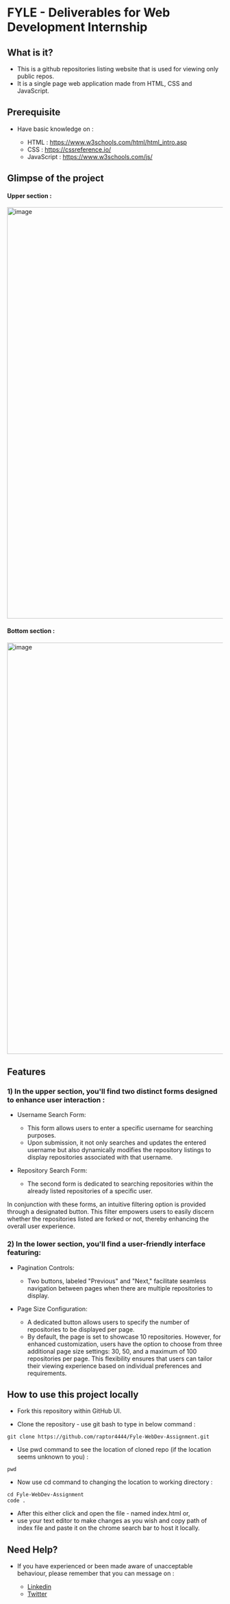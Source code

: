 # FYLE - Deliverables for Web Development Internship 


## What is it?

- This is a github repositories listing website that is used for viewing only public repos.
- It is a single page web application made from HTML, CSS and JavaScript.

## Prerequisite

- Have basic knowledge on :
  
    - HTML : https://www.w3schools.com/html/html_intro.asp
    - CSS  : https://cssreference.io/
    - JavaScript : https://www.w3schools.com/js/

 ## Glimpse of the project

  #### Upper section :
 <img width="960" alt="image" src="https://github.com/raptor4444/Fyle-WebDev-Assignment/assets/106369419/b1309543-4bc1-40d8-b64e-ff5180547671">

  #### Bottom section :
<img width="960" alt="image" src="https://github.com/raptor4444/Fyle-WebDev-Assignment/assets/106369419/af494f78-0705-489a-a336-60457407efa6">

## Features

  ### 1) In the upper section, you'll find two distinct forms designed to enhance user interaction :
  
  - Username Search Form:
    - This form allows users to enter a specific username for searching purposes.
    - Upon submission, it not only searches and updates the entered username but also dynamically modifies the repository listings to display repositories associated with that username.
   
  - Repository Search Form:
    - The second form is dedicated to searching repositories within the already listed repositories of a specific user.

In conjunction with these forms, an intuitive filtering option is provided through a designated button. This filter empowers users to easily discern whether the repositories listed are forked or not, thereby enhancing the overall user experience.

  ### 2) In the lower section, you'll find a user-friendly interface featuring:

  - Pagination Controls:
    
      - Two buttons, labeled "Previous" and "Next," facilitate seamless navigation between pages when there are multiple repositories to display.
   
  - Page Size Configuration:

      - A dedicated button allows users to specify the number of repositories to be displayed per page.
      - By default, the page is set to showcase 10 repositories. However, for enhanced customization, users have the option to choose from three additional page size settings: 30, 50, and a maximum of 100 repositories per page. This flexibility ensures that users can tailor their viewing experience based on individual preferences and requirements.
   

## How to use this project locally

  - Fork this repository within GitHub UI.

  - Clone the repository -
    use git bash to type in below command :
  ```
  git clone https://github.com/raptor4444/Fyle-WebDev-Assignment.git
  ```

  - Use pwd command to see the location of cloned repo (if the location seems unknown to you) :
  ```
  pwd
  ```
  - Now use cd command to changing the location to working directory :
  ```
  cd Fyle-WebDev-Assignment
  code .
  ```
- After this either click and open the file - named index.html or,
- use your text editor to make changes as you wish and copy path of index file and paste it on the chrome search bar to host it locally.

## Need Help?

- If you have experienced or been made aware of unacceptable behaviour, please remember that you can message on :

  - [Linkedin]([https://github.com/raptor4444/Fyle-WebDev-Assignment/edit/main/README.md](https://www.linkedin.com/in/raptor4444/)https://www.linkedin.com/in/raptor4444/)
  - [Twitter](https://twitter.com/_raptor4444_)

    
    
